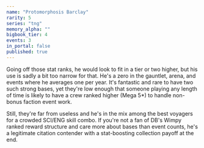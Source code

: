 ```yaml
---
name: "Protomorphosis Barclay"
rarity: 5
series: "tng"
memory_alpha: ""
bigbook_tier: 4
events: 3
in_portal: false
published: true
---
```


Going off those stat ranks, he would look to fit in a tier or two higher, but his use is sadly a bit too narrow for that. He's a zero in the gauntlet, arena, and events where he averages one per year. It's fantastic and rare to have two such strong bases, yet they're low enough that someone playing any length of time is likely to have a crew ranked higher (Mega 5*) to handle non-bonus faction event work.

Still, they're far from useless and he's in the mix among the best voyagers for a crowded SCI/ENG skill combo. If you're not a fan of DB's Wimpy ranked reward structure and care more about bases than event counts, he's a legitimate citation contender with a stat-boosting collection payoff at the end.
